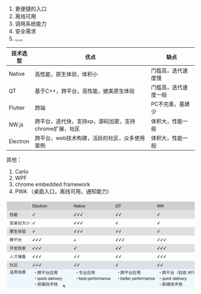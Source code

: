 1. 更便捷的入口
2. 离线可用
3. 调用系统能力
4. 安全需求
5. 。。。

| 技术选型 | 优点 | 缺点 |
|---|---|---|
| Native | 高性能，原生体验，体积小 | 门槛高，迭代速度慢 |
| QT | 基于C++，跨平台，高性能，媲美原生体验 | 门槛高，迭代速度一般 |
| Flutter | 跨端 | PC不完善，基建少 |
|NW.js | 跨平台，迭代快，支持xp，源码加密，支持chrome扩展，社区 | 体积大，性能一般 |
|Electron| 跨平台，web技术构建，活跃的社区，众多使用案例 | 体积大，性能一般 |

其他：
1. Carlo
2. WPF
3. chrome embedded framework
4. PWA （桌面入口，离线可用，通知能力）

![](2021-05-25-23-15-14.png)


